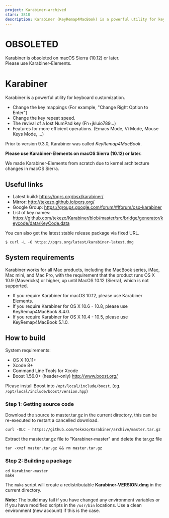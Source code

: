 ```yaml
---
project: Karabiner-archived
stars: 3818
description: Karabiner (KeyRemap4MacBook) is a powerful utility for keyboard customization.
---
```


OBSOLETED
=========

Karabiner is obsoleted on macOS Sierra (10.12) or later.  
Please use Karabiner-Elements.

Karabiner
=========

Karabiner is a powerful utility for keyboard customization.

-   Change the key mappings (For example, "Change Right Option to Enter")
-   Change the key repeat speed.
-   The revival of a lost NumPad key (Fn+jkluio789…)
-   Features for more efficient operations. (Emacs Mode, Vi Mode, Mouse Keys Mode, ...)

Prior to version 9.3.0, Karabiner was called _KeyRemap4MacBook_.

**Please use Karabiner-Elements on macOS Sierra (10.12) or later.**

We made Karabiner-Elements from scratch due to kernel architecture changes in macOS Sierra.

Useful links
------------

-   Latest build: https://pqrs.org/osx/karabiner/
-   Mirror: http://tekezo.github.io/pqrs.org/
-   Google Group: https://groups.google.com/forum/#!forum/osx-karabiner
-   List of key names: https://github.com/tekezo/Karabiner/blob/master/src/bridge/generator/keycode/data/KeyCode.data

You can also get the latest stable release package via fixed URL.

```
$ curl -L -O https://pqrs.org/latest/karabiner-latest.dmg
```

System requirements
-------------------

Karabiner works for all Mac products, including the MacBook series, iMac, Mac mini, and Mac Pro, with the requirement that the product runs OS X 10.9 (Mavericks) or higher, up until MacOS 10.12 (Sierra), which is not supported.

-   If you require Karabiner for macOS 10.12, please use Karabiner Elements.
-   If you require Karabiner for OS X 10.6 - 10.8, please use KeyRemap4MacBook 8.4.0.
-   If you require Karabiner for OS X 10.4 - 10.5, please use KeyRemap4MacBook 5.1.0.

How to build
------------

System requirements:

-   OS X 10.11+
-   Xcode 8+
-   Command Line Tools for Xcode
-   Boost 1.56.0+ (header-only) http://www.boost.org/

Please install Boost into `/opt/local/include/boost`. (eg. `/opt/local/include/boost/version.hpp`)

### Step 1: Getting source code

Download the source to master.tar.gz in the current directory, this can be re-executed to restart a cancelled download.

```
curl -OLC - https://github.com/tekezo/Karabiner/archive/master.tar.gz
```

Extract the master.tar.gz file to "Karabiner-master" and delete the tar.gz file

```
tar -xvzf master.tar.gz && rm master.tar.gz
```

### Step 2: Building a package

```
cd Karabiner-master
make
```

The `make` script will create a redistributable **Karabiner-VERSION.dmg** in the current directory.

**Note:** The build may fail if you have changed any environment variables or if you have modified scripts in the `/usr/bin` locations. Use a clean environment (new account) if this is the case.
